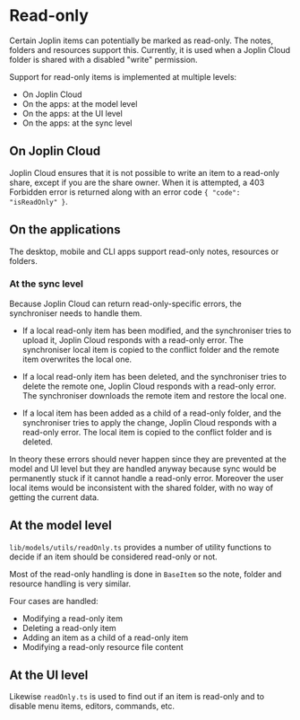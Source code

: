 # Read-only

Certain Joplin items can potentially be marked as read-only. The notes, folders and resources support this. Currently, it is used when a Joplin Cloud folder is shared with a disabled "write" permission.

Support for read-only items is implemented at multiple levels:

- On Joplin Cloud
- On the apps: at the model level
- On the apps: at the UI level
- On the apps: at the sync level

## On Joplin Cloud

Joplin Cloud ensures that it is not possible to write an item to a read-only share, except if you are the share owner. When it is attempted, a 403 Forbidden error is returned along with an error code `{ "code": "isReadOnly" }`.

## On the applications

The desktop, mobile and CLI apps support read-only notes, resources or folders.

### At the sync level

Because Joplin Cloud can return read-only-specific errors, the synchroniser needs to handle them.

- If a local read-only item has been modified, and the synchroniser tries to upload it, Joplin Cloud responds with a read-only error. The synchroniser local item is copied to the conflict folder and the remote item overwrites the local one.

- If a local read-only item has been deleted, and the synchroniser tries to delete the remote one, Joplin Cloud responds with a read-only error. The synchroniser downloads the remote item and restore the local one.

- If a local item has been added as a child of a read-only folder, and the synchroniser tries to apply the change, Joplin Cloud responds with a read-only error. The local item is copied to the conflict folder and is deleted.

In theory these errors should never happen since they are prevented at the model and UI level but they are handled anyway because sync would be permanently stuck if it cannot handle a read-only error. Moreover the user local items would be inconsistent with the shared folder, with no way of getting the current data.

## At the model level

`lib/models/utils/readOnly.ts` provides a number of utility functions to decide if an item should be considered read-only or not.

Most of the read-only handling is done in `BaseItem` so the note, folder and resource handling is very similar.

Four cases are handled:

- Modifying a read-only item
- Deleting a read-only item
- Adding an item as a child of a read-only item
- Modifying a read-only resource file content

## At the UI level

Likewise `readOnly.ts` is used to find out if an item is read-only and to disable menu items, editors, commands, etc.
